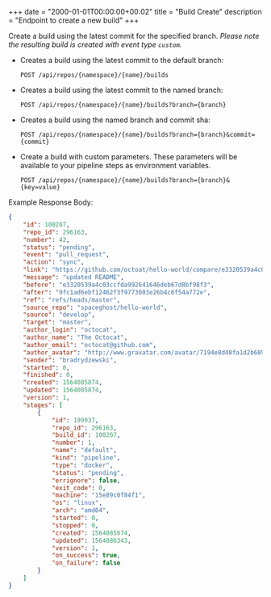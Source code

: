 +++
date = "2000-01-01T00:00:00+00:02"
title = "Build Create"
description = "Endpoint to create a new build"
+++

Create a build using the latest commit for the specified branch. _Please note the resulting build is created with event type `custom`._

* Creates a build using the latest commit to the default branch:
  ```
  POST /api/repos/{namespace}/{name}/builds
  ```

* Creates a build using the latest commit to the named branch:
   ```
   POST /api/repos/{namespace}/{name}/builds?branch={branch}
   ```

* Creates a build using the named branch and commit sha:
   ```
   POST /api/repos/{namespace}/{name}/builds?branch={branch}&commit={commit}
   ```

* Create a build with custom parameters. These parameters will be available to your pipeline steps as environment variables.

  ```
  POST /api/repos/{namespace}/{name}/builds?branch={branch}&{key=value}
  ```

Example Response Body:

```json {linenos=table}
{
    "id": 100207,
    "repo_id": 296163,
    "number": 42,
    "status": "pending",
    "event": "pull_request",
    "action": "sync",
    "link": "https://github.com/octoat/hello-world/compare/e3320539a4c0...9fc1ad6ebf12",
    "message": "updated README",
    "before": "e3320539a4c03ccfda992641646deb67d8bf98f3",
    "after": "9fc1ad6ebf12462f3f9773003e26b4c6f54a772e",
    "ref": "refs/heads/master",
    "source_repo": "spaceghost/hello-world",
    "source": "develop",
    "target": "master",
    "author_login": "octocat",
    "author_name": "The Octocat",
    "author_email": "octocat@github.com",
    "author_avatar": "http://www.gravatar.com/avatar/7194e8d48fa1d2b689f99443b767316c",
    "sender": "bradrydzewski",
    "started": 0,
    "finished": 0,
    "created": 1564085874,
    "updated": 1564085874,
    "version": 1,
    "stages": [
        {
            "id": 199937,
            "repo_id": 296163,
            "build_id": 100207,
            "number": 1,
            "name": "default",
            "kind": "pipeline",
            "type": "docker",
            "status": "pending",
            "errignore": false,
            "exit_code": 0,
            "machine": "15e89c0f84f1",
            "os": "linux",
            "arch": "amd64",
            "started": 0,
            "stopped": 0,
            "created": 1564085874,
            "updated": 1564086343,
            "version": 1,
            "on_success": true,
            "on_failure": false
        }
    ]
}
```
